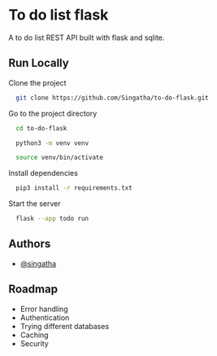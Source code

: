 # To do list flask

A to do list REST API built with flask and sqlite.


## Run Locally

Clone the project

```bash
  git clone https://github.com/Singatha/to-do-flask.git
```

Go to the project directory

```bash
  cd to-do-flask
```

```bash
  python3 -m venv venv
```

```bash
  source venv/bin/activate
```

Install dependencies

```bash
  pip3 install -r requirements.txt
```

Start the server

```bash
  flask --app todo run
```

## Authors

- [@singatha](https://www.github.com/singatha)


## Roadmap

- Error handling
- Authentication
- Trying different databases
- Caching
- Security
